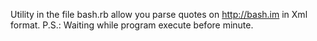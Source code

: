 Utility in the file bash.rb allow you parse quotes on http://bash.im in Xml format.
P.S.: Waiting while program execute before minute. 
